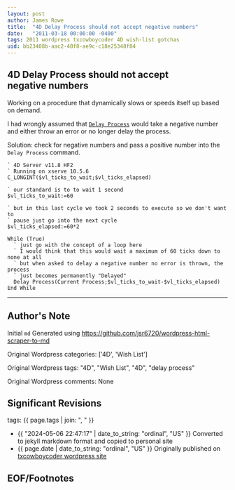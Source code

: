 ```yaml
---
layout: post
author: James Rowe
title:  "4D Delay Process should not accept negative numbers"
date:   "2011-03-18 00:00:00 -0400"
tags: 2011 wordpress txcowboycoder 4D wish-list gotchas
uid: bb23408b-aac2-48f8-ae9c-c18e25348f84
---
```



## 4D Delay Process should not accept negative numbers


Working on a procedure that dynamically slows or speeds itself up based on demand.


I had wrongly assumed that [`Delay Process`](http://doc.4d.com/4Dv11.6/help/command/en/page323.html) would take a negative number and either throw an error or no longer delay the process.


Solution: check for negative numbers and pass a positive number into the `Delay Process` command.



```
` 4D Server v11.8 HF2
` Running on xserve 10.5.6
C_LONGINT($vl_ticks_to_wait;$vl_ticks_elapsed)

` our standard is to to wait 1 second
$vl_ticks_to_wait:=60

` but in this last cycle we took 2 seconds to execute so we don't want to
` pause just go into the next cycle
$vl_ticks_elapsed:=60*2

While (True)
  ` just go with the concept of a loop here
  ` I would think that this would wait a maximum of 60 ticks down to none at all
  ` but when asked to delay a negative number no error is thrown, the process
  ` just becomes permanently "Delayed"
  Delay Process(Current Process;$vl_ticks_to_wait-$vl_ticks_elapsed)
End While

```



---

## Author's Note

Initial `md` Generated using <https://github.com/jsr6720/wordpress-html-scraper-to-md>

Original Wordpress categories: ['4D', 'Wish List']

Original Wordpress tags: "4D", "Wish List", "4D", "delay process"

Original Wordpress comments: None

## Significant Revisions

tags: {{ page.tags | join: ", " }} <!-- todo move this somewhere -->

- {{ "2024-05-06 22:47:17" | date_to_string: "ordinal", "US" }} Converted to jekyll markdown format and copied to personal site
- {{ page.date | date_to_string: "ordinal", "US" }} Originally published on [txcowboycoder wordpress site](https://txcowboycoder.wordpress.com/2011/03/18/4d-delay-process-should-not-accept-negative-numbers/)

## EOF/Footnotes

